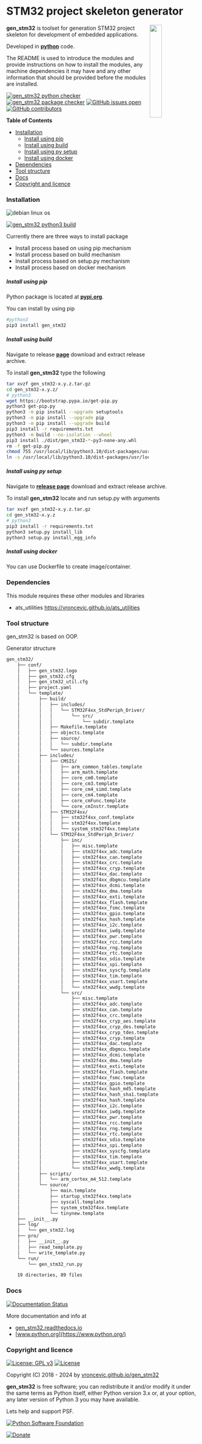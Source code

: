 # STM32 project skeleton generator

<img align="right" src="https://raw.githubusercontent.com/vroncevic/gen_stm32/dev/docs/gen_stm32_logo.png" width="25%">

**gen_stm32** is toolset for generation STM32 project skeleton for
development of embedded applications.

Developed in **[python](https://www.python.org/)** code.

The README is used to introduce the modules and provide instructions on
how to install the modules, any machine dependencies it may have and any
other information that should be provided before the modules are installed.

[![gen_stm32 python checker](https://github.com/vroncevic/gen_stm32/actions/workflows/gen_stm32_python_checker.yml/badge.svg)](https://github.com/vroncevic/gen_stm32/actions/workflows/gen_stm32_python_checker.yml) [![gen_stm32 package checker](https://github.com/vroncevic/gen_stm32/actions/workflows/gen_stm32_package_checker.yml/badge.svg)](https://github.com/vroncevic/gen_stm32/actions/workflows/gen_stm32_package.yml) [![GitHub issues open](https://img.shields.io/github/issues/vroncevic/gen_stm32.svg)](https://github.com/vroncevic/gen_stm32/issues) [![GitHub contributors](https://img.shields.io/github/contributors/vroncevic/gen_stm32.svg)](https://github.com/vroncevic/gen_stm32/graphs/contributors)

<!-- START doctoc generated TOC please keep comment here to allow auto update -->
<!-- DON'T EDIT THIS SECTION, INSTEAD RE-RUN doctoc TO UPDATE -->
**Table of Contents**

- [Installation](#installation)
    - [Install using pip](#install-using-pip)
    - [Install using build](#install-using-build)
    - [Install using py setup](#install-using-py-setup)
    - [Install using docker](#install-using-docker)
- [Dependencies](#dependencies)
- [Tool structure](#tool-structure)
- [Docs](#docs)
- [Copyright and licence](#copyright-and-licence)

<!-- END doctoc generated TOC please keep comment here to allow auto update -->

### Installation

![debian linux os](https://raw.githubusercontent.com/vroncevic/gen_stm32/dev/docs/debtux.png)

[![gen_stm32 python3 build](https://github.com/vroncevic/gen_stm32/actions/workflows/gen_stm32_python3_build.yml/badge.svg)](https://github.com/vroncevic/gen_stm32/actions/workflows/gen_stm32_python3_build.yml)

Currently there are three ways to install package
* Install process based on using pip mechanism
* Install process based on build mechanism
* Install process based on setup.py mechanism
* Install process based on docker mechanism

##### Install using pip

Python package is located at **[pypi.org](https://pypi.org/project/gen_stm32/)**.

You can install by using pip

```bash
#python3
pip3 install gen_stm32
```

##### Install using build

Navigate to release **[page](https://github.com/vroncevic/gen_stm32/releases/)** download and extract release archive.

To install **gen_stm32** type the following

```bash
tar xvzf gen_stm32-x.y.z.tar.gz
cd gen_stm32-x.y.z/
# python3
wget https://bootstrap.pypa.io/get-pip.py
python3 get-pip.py 
python3 -m pip install --upgrade setuptools
python3 -m pip install --upgrade pip
python3 -m pip install --upgrade build
pip3 install -r requirements.txt
python3 -m build --no-isolation --wheel
pip3 install ./dist/gen_stm32-*-py3-none-any.whl
rm -f get-pip.py
chmod 755 /usr/local/lib/python3.10/dist-packages/usr/local/bin/gen_stm32_run.py
ln -s /usr/local/lib/python3.10/dist-packages/usr/local/bin/gen_stm32_run.py /usr/local/bin/gen_stm32_run.py
```

##### Install using py setup

Navigate to **[release page](https://github.com/vroncevic/gen_stm32/releases)** download and extract release archive.

To install **gen_stm32** locate and run setup.py with arguments

```bash
tar xvzf gen_stm32-x.y.z.tar.gz
cd gen_stm32-x.y.z
# python3
pip3 install -r requirements.txt
python3 setup.py install_lib
python3 setup.py install_egg_info
```

##### Install using docker

You can use Dockerfile to create image/container.

### Dependencies

This module requires these other modules and libraries

* ats_utilities https://vroncevic.github.io/ats_utilities

### Tool structure

gen_stm32 is based on OOP.

Generator structure

```bash
gen_stm32/
    ├── conf/
    │   ├── gen_stm32.logo
    │   ├── gen_stm32.cfg
    │   ├── gen_stm32_util.cfg
    │   ├── project.yaml
    │   └── template/
    │       ├── build/
    │       │   ├── includes/
    │       │   │   └── STM32F4xx_StdPeriph_Driver/
    │       │   │       └── src/
    │       │   │           └── subdir.template
    │       │   ├── Makefile.template
    │       │   ├── objects.template
    │       │   ├── source/
    │       │   │   └── subdir.template
    │       │   └── sources.template
    │       ├── includes/
    │       │   ├── CMSIS/
    │       │   │   ├── arm_common_tables.template
    │       │   │   ├── arm_math.template
    │       │   │   ├── core_cm0.template
    │       │   │   ├── core_cm3.template
    │       │   │   ├── core_cm4_simd.template
    │       │   │   ├── core_cm4.template
    │       │   │   ├── core_cmFunc.template
    │       │   │   └── core_cmInstr.template
    │       │   ├── STM32F4xx/
    │       │   │   ├── stm32f4xx_conf.template
    │       │   │   ├── stm32f4xx.template
    │       │   │   └── system_stm32f4xx.template
    │       │   └── STM32F4xx_StdPeriph_Driver/
    │       │       ├── inc/
    │       │       │   ├── misc.template
    │       │       │   ├── stm32f4xx_adc.template
    │       │       │   ├── stm32f4xx_can.template
    │       │       │   ├── stm32f4xx_crc.template
    │       │       │   ├── stm32f4xx_cryp.template
    │       │       │   ├── stm32f4xx_dac.template
    │       │       │   ├── stm32f4xx_dbgmcu.template
    │       │       │   ├── stm32f4xx_dcmi.template
    │       │       │   ├── stm32f4xx_dma.template
    │       │       │   ├── stm32f4xx_exti.template
    │       │       │   ├── stm32f4xx_flash.template
    │       │       │   ├── stm32f4xx_fsmc.template
    │       │       │   ├── stm32f4xx_gpio.template
    │       │       │   ├── stm32f4xx_hash.template
    │       │       │   ├── stm32f4xx_i2c.template
    │       │       │   ├── stm32f4xx_iwdg.template
    │       │       │   ├── stm32f4xx_pwr.template
    │       │       │   ├── stm32f4xx_rcc.template
    │       │       │   ├── stm32f4xx_rng.template
    │       │       │   ├── stm32f4xx_rtc.template
    │       │       │   ├── stm32f4xx_sdio.template
    │       │       │   ├── stm32f4xx_spi.template
    │       │       │   ├── stm32f4xx_syscfg.template
    │       │       │   ├── stm32f4xx_tim.template
    │       │       │   ├── stm32f4xx_usart.template
    │       │       │   └── stm32f4xx_wwdg.template
    │       │       └── src/
    │       │           ├── misc.template
    │       │           ├── stm32f4xx_adc.template
    │       │           ├── stm32f4xx_can.template
    │       │           ├── stm32f4xx_crc.template
    │       │           ├── stm32f4xx_cryp_aes.template
    │       │           ├── stm32f4xx_cryp_des.template
    │       │           ├── stm32f4xx_cryp_tdes.template
    │       │           ├── stm32f4xx_cryp.template
    │       │           ├── stm32f4xx_dac.template
    │       │           ├── stm32f4xx_dbgmcu.template
    │       │           ├── stm32f4xx_dcmi.template
    │       │           ├── stm32f4xx_dma.template
    │       │           ├── stm32f4xx_exti.template
    │       │           ├── stm32f4xx_flash.template
    │       │           ├── stm32f4xx_fsmc.template
    │       │           ├── stm32f4xx_gpio.template
    │       │           ├── stm32f4xx_hash_md5.template
    │       │           ├── stm32f4xx_hash_sha1.template
    │       │           ├── stm32f4xx_hash.template
    │       │           ├── stm32f4xx_i2c.template
    │       │           ├── stm32f4xx_iwdg.template
    │       │           ├── stm32f4xx_pwr.template
    │       │           ├── stm32f4xx_rcc.template
    │       │           ├── stm32f4xx_rng.template
    │       │           ├── stm32f4xx_rtc.template
    │       │           ├── stm32f4xx_sdio.template
    │       │           ├── stm32f4xx_spi.template
    │       │           ├── stm32f4xx_syscfg.template
    │       │           ├── stm32f4xx_tim.template
    │       │           ├── stm32f4xx_usart.template
    │       │           └── stm32f4xx_wwdg.template
    │       ├── scripts/
    │       │   └── arm_cortex_m4_512.template
    │       └── source/
    │           ├── main.template
    │           ├── startup_stm32f4xx.template
    │           ├── syscall.template
    │           ├── system_stm32f4xx.template
    │           └── tinynew.template
    ├── __init__.py
    ├── log/
    │   └── gen_stm32.log
    ├── pro/
    │   ├── __init__.py
    │   ├── read_template.py
    │   └── write_template.py
    └── run/
        └── gen_stm32_run.py

    19 directories, 89 files
```

### Docs

[![Documentation Status](https://readthedocs.org/projects/gen-stm32/badge/?version=latest)](https://gen-stm32.readthedocs.io/en/latest/?badge=latest)

More documentation and info at

* [gen_stm32.readthedocs.io](https://gen-stm32.readthedocs.io/)
* [www.python.org](https://www.python.org/)

### Copyright and licence

[![License: GPL v3](https://img.shields.io/badge/License-GPLv3-blue.svg)](https://www.gnu.org/licenses/gpl-3.0) [![License](https://img.shields.io/badge/License-Apache%202.0-blue.svg)](https://opensource.org/licenses/Apache-2.0)

Copyright (C) 2018 - 2024 by [vroncevic.github.io/gen_stm32](https://vroncevic.github.io/gen_stm32)

**gen_stm32** is free software; you can redistribute it and/or modify
it under the same terms as Python itself, either Python version 3.x or,
at your option, any later version of Python 3 you may have available.

Lets help and support PSF.

[![Python Software Foundation](https://raw.githubusercontent.com/vroncevic/gen_stm32/dev/docs/psf-logo-alpha.png)](https://www.python.org/psf/)

[![Donate](https://www.paypalobjects.com/en_US/i/btn/btn_donateCC_LG.gif)](https://www.python.org/psf/donations/)